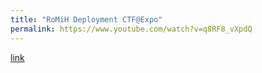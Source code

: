 ```yaml
---
title: "RoMiH Deployment CTF@Expo"
permalink: https://www.youtube.com/watch?v=q8RF8_vXpdQ
---
```

[link](https://www.youtube.com/watch?v=q8RF8_vXpdQ)